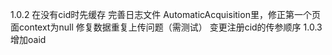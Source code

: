 1.0.2
在没有cid时先缓存
完善日志文件
AutomaticAcquisition里，修正第一个页面context为null
修复数据重复上传问题（需测试）
变更注册cid的传参顺序
1.0.3
增加oaid